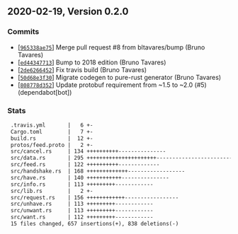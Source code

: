 ## 2020-02-19, Version 0.2.0
### Commits
- [[`965338ae75`](https://github.com/datrs/dat-network-protocol/commit/965338ae75b36274c6c888ea69565a172cee8e1b)] Merge pull request #8 from bltavares/bump (Bruno Tavares)
- [[`ed44347713`](https://github.com/datrs/dat-network-protocol/commit/ed4434771306b515f9010dc1ed79e9b153e887ac)] Bump to 2018 edition (Bruno Tavares)
- [[`2de6266452`](https://github.com/datrs/dat-network-protocol/commit/2de626645211ac9db23666388df1a07d95f60ec1)] Fix travis build (Bruno Tavares)
- [[`50d68e3f30`](https://github.com/datrs/dat-network-protocol/commit/50d68e3f30422740168bf5c5b2e84b6de952b6bb)] Migrate codegen to pure-rust generator (Bruno Tavares)
- [[`808778d352`](https://github.com/datrs/dat-network-protocol/commit/808778d3525c70ba3798c63f9059eb02a7533b72)] Update protobuf requirement from ~1.5 to ~2.0 (#5) (dependabot[bot])

### Stats
```diff
 .travis.yml       |   6 +-
 Cargo.toml        |   7 +-
 build.rs          |  12 +-
 protos/feed.proto |   2 +-
 src/cancel.rs     | 134 ++++++++++---------------
 src/data.rs       | 295 ++++++++++++++++++++++---------------------------------
 src/feed.rs       | 122 ++++++++++-------------
 src/handshake.rs  | 168 +++++++++++++------------------
 src/have.rs       | 140 +++++++++++---------------
 src/info.rs       | 113 +++++++++------------
 src/lib.rs        |   2 +-
 src/request.rs    | 156 ++++++++++++-----------------
 src/unhave.rs     | 113 +++++++++------------
 src/unwant.rs     | 113 +++++++++------------
 src/want.rs       | 112 +++++++++------------
 15 files changed, 657 insertions(+), 838 deletions(-)
```


